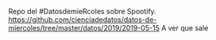 Repo del #DatosdemieRcoles sobre Spootify. 
https://github.com/cienciadedatos/datos-de-miercoles/tree/master/datos/2019/2019-05-15 
A ver que sale
